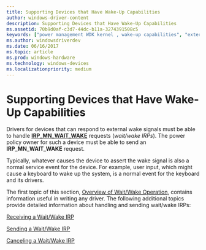 ```yaml
---
title: Supporting Devices that Have Wake-Up Capabilities
author: windows-driver-content
description: Supporting Devices that Have Wake-Up Capabilities
ms.assetid: 70b9d0af-c3d7-44dc-b11a-3274391508c5
keywords: ["power management WDK kernel , wake-up capabilities", "external wake signals WDK", "awakening devices", "wake-up capabilities WDK power management", "device wake ups WDK power management", "IRP_MN_WAIT_WAKE", "restoring power WDK kernel", "IRPs WDK power management", "wait/wake IRPs WDK power management", "I/O request packets WDK power management"]
ms.author: windowsdriverdev
ms.date: 06/16/2017
ms.topic: article
ms.prod: windows-hardware
ms.technology: windows-devices
ms.localizationpriority: medium
---
```


# Supporting Devices that Have Wake-Up Capabilities





Drivers for devices that can respond to external wake signals must be able to handle [**IRP\_MN\_WAIT\_WAKE**](https://msdn.microsoft.com/library/windows/hardware/ff551766) requests (*wait/wake IRPs*). The power policy owner for such a device must be able to send an **IRP\_MN\_WAIT\_WAKE** request.

Typically, whatever causes the device to assert the wake signal is also a normal service event for the device. For example, user input, which might cause a keyboard to wake up the system, is a normal event for the keyboard and its drivers.

The first topic of this section, [Overview of Wait/Wake Operation](overview-of-wait-wake-operation.md), contains information useful in writing any driver. The following additional topics provide detailed information about handling and sending wait/wake IRPs:

[Receiving a Wait/Wake IRP](receiving-a-wait-wake-irp.md)

[Sending a Wait/Wake IRP](sending-a-wait-wake-irp.md)

[Canceling a Wait/Wake IRP](canceling-a-wait-wake-irp.md)

 

 




